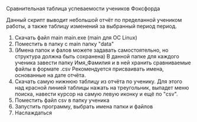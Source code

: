 Сравнительная таблица успеваемости учеников Фоксфорда

Данный скрипт выводит небольшой отчёт по пределанной учеником работы, а также таблицу изменений за выбранный период период.


1) Скачать файл main main.exe (main для OC Linux)
2) Поместить в папку с main папку "data"
3) (Имена папок и фалов можете задавать самостоятельно, но структура должна быть сохранена)
В данной папке для каждого ученика завести папку Имя_Фамилия и в ней хранить сравниваемые файлы в формате .csv
Рекомендуется присваивать имена, основанные на дате отчёта.
4) Скачать самую нижнюю таблицу из отчёта по ученику. Для этого над красной линией таблицы нажать на треугольник, выпадет меню поиска, навести курсор на самую левую иконку и ещё по "csv".
5) Поместить файл csv в папку ученика
6) Запустить программу, выбрать имена папки и файлов
7) Наслаждаться